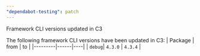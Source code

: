 ```yaml
---
"dependabot-testing": patch
---
```


Framework CLI versions updated in C3

The following framework CLI versions have been updated in C3:
   | Package | from | to |
   |---------|------|----|
   | `debug`| `4.3.0` | `4.3.4` |

